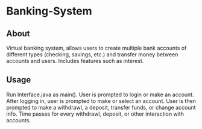 # Banking-System

## About

Virtual banking system, allows users to create multiple bank accounts of different types (checking, savings, etc.) and transfer money between accounts and users. Includes features such as interest.

## Usage

Run Interface.java as main(). User is prompted to login or make an account. After logging in, user is prompted to make or select an account. User is then prompted to make a withdrawl, a deposit, transfer funds, or change account info. Time passes for every withdrawl, deposit, or other interaction with accounts.


